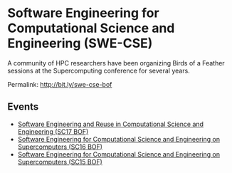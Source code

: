 # Software Engineering for Computational Science and Engineering (SWE-CSE)

A community of HPC researchers have been organizing Birds of a Feather sessions at the Supercomputing conference for several years.

Permalink: http://bit.ly/swe-cse-bof

## Events

* [Software Engineering and Reuse in Computational Science and Engineering (SC17 BOF)](2017-11-sc17-bof/)
* [Software Engineering for Computational Science and Engineering on Supercomputers (SC16 BOF)](2016-11-sc16-bof)
* [Software Engineering for Computational Science and Engineering on Supercomputers (SC15 BOF)](2015-11-sc15-bof/)
